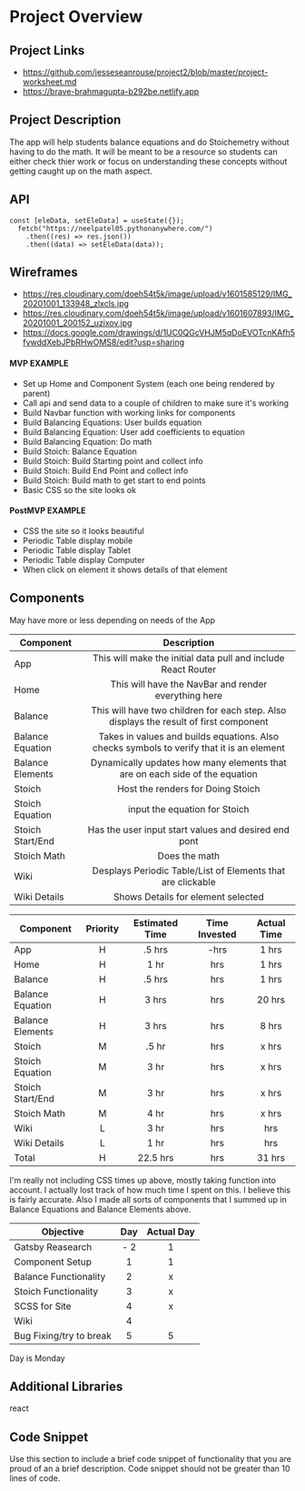 # Project Overview

## Project Links

-  https://github.com/jesseseanrouse/project2/blob/master/project-worksheet.md
-  https://brave-brahmagupta-b292be.netlify.app

## Project Description

The app will help students balance equations and do Stoichemetry without having to do the math. It will be meant to be a resource so students can either check thier work or focus on understanding these concepts without getting caught up on the math aspect.

## API

```
const [eleData, setEleData] = useState({});
  fetch("https://neelpatel05.pythonanywhere.com/")
    .then((res) => res.json())
    .then((data) => setEleData(data));
```


## Wireframes

-  https://res.cloudinary.com/doeh54t5k/image/upload/v1601585129/IMG_20201001_133948_zlxcls.jpg
-  https://res.cloudinary.com/doeh54t5k/image/upload/v1601607893/IMG_20201001_200152_uzixov.jpg
-  https://docs.google.com/drawings/d/1UC0QGcVHJM5qDoEVOTcnKAfh5fywddXebJPbRHwOMS8/edit?usp=sharing

#### MVP EXAMPLE

- Set up Home and Component System (each one being rendered by parent)
- Call api and send data to a couple of children to make sure it's working
- Build Navbar function with working links for components
- Build Balancing Equations: User builds equation
- Build Balancing Equation: User add coefficients to equation
- Build Balancing Equation: Do math
- Build Stoich: Balance Equation 
- Build Stoich: Build Starting point and collect info
- Build Stoich: Build End Point and collect info
- Build Stoich: Build math to get start to end points
- Basic CSS so the site looks ok

#### PostMVP EXAMPLE

- CSS the site so it looks beautiful
- Periodic Table display mobile
- Periodic Table display Tablet
- Periodic Table display Computer
- When click on element it shows details of that element

## Components

May have more or less depending on needs of the App

| Component | Description | 
| --- | :---: |  
| App | This will make the initial data pull and include React Router| 
| Home | This will have the NavBar and render everything here | 
| Balance | This will have two children for each step. Also displays the result of first component | 
| Balance Equation | Takes in values and builds equations. Also checks symbols to verify that it is an element | 
| Balance Elements | Dynamically updates how many elements that are on each side of the equation | 
| Stoich | Host the renders for Doing Stoich | 
| Stoich Equation | input the equation for Stoich |
| Stoich Start/End | Has the user input start values and desired end pont | 
| Stoich Math | Does the math | 
| Wiki | Desplays Periodic Table/List of Elements that are clickable | 
| Wiki Details | Shows Details for element selected | 


| Component | Priority | Estimated Time | Time Invested | Actual Time |
| --- | :---: |  :---: | :---: | :---: |
| App | H | .5 hrs| -hrs | 1 hrs |
| Home| H | 1 hr| hrs | 1 hrs |
| Balance | H | .5 hrs | hrs |  1 hrs |
| Balance Equation | H | 3 hrs | hrs | 20 hrs |
| Balance Elements | H | 3 hrs | hrs | 8 hrs |
| Stoich | M | .5 hr| hrs | x hrs |
| Stoich Equation | M | 3 hr| hrs | x hrs |
| Stoich Start/End | M | 3 hr| hrs | x hrs |
| Stoich Math | M | 4 hr| hrs | x hrs |
| Wiki | L | 3 hr| hrs | hrs |
| Wiki Details | L | 1 hr| hrs | hrs |
| Total | H | 22.5 hrs| hrs | 31 hrs |

I'm really not including CSS times up above, mostly taking function into account. I actually lost track of how much time I spent on this. I believe this is fairly accurate. Also I made all sorts of components that I summed up in Balance Equations and Balance Elements above.

| Objective | Day | Actual Day |
| --- | :---: |  :---: |
| Gatsby Reasearch | - 2 | 1 |
| Component Setup | 1 | 1 |
| Balance Functionality | 2 | x |
| Stoich Functionality | 3 | x |
| SCSS for Site | 4| x |
| Wiki | 4 | |
|Bug Fixing/try to break | 5 | 5 |

Day is Monday

## Additional Libraries
 react 

## Code Snippet

Use this section to include a brief code snippet of functionality that you are proud of an a brief description.  Code snippet should not be greater than 10 lines of code. 

```

```
